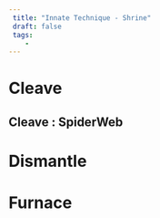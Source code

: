 ```yaml
---
 title: "Innate Technique - Shrine"
 draft: false
 tags:
    -
---
```

# Cleave
## Cleave : SpiderWeb

# Dismantle

# Furnace
